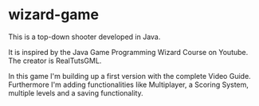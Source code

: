 # wizard-game
This is a top-down shooter developed in Java.

It is inspired by the Java Game Programming Wizard Course on Youtube. The creator is RealTutsGML. 

In this game I'm building up a first version with the complete Video Guide. Furthermore I'm adding functionalities like 
Multiplayer, a Scoring System, multiple levels and a saving functionality.
